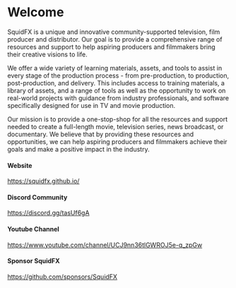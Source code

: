 # Welcome
SquidFX is a unique and innovative community-supported television, film producer and distributor. Our goal is to provide a comprehensive range of resources and support to help aspiring producers and filmmakers bring their creative visions to life.

We offer a wide variety of learning materials, assets, and tools to assist in every stage of the production process - from pre-production, to production, post-production, and delivery. This includes access to training materials, a library of assets, and a range of tools as well as the opportunity to work on real-world projects with guidance from industry professionals, and software specifically designed for use in TV and movie production.

Our mission is to provide a one-stop-shop for all the resources and support needed to create a full-length movie, television series, news broadcast, or documentary. We believe that by providing these resources and opportunities, we can help aspiring producers and filmmakers achieve their goals and make a positive impact in the industry.

#### Website
https://squidfx.github.io/

#### Discord Community
https://discord.gg/tasUf6gA

#### Youtube Channel
https://www.youtube.com/channel/UCJ9nn36tlGWROJ5e-q_zpGw

#### Sponsor SquidFX
https://github.com/sponsors/SquidFX
